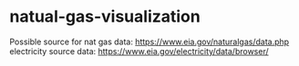 # natual-gas-visualization  
   
Possible source for nat gas data: https://www.eia.gov/naturalgas/data.php  
electricity source data: https://www.eia.gov/electricity/data/browser/  
